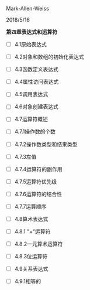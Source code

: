 Mark-Allen-Weiss

2018/5/16

**第四章表达式和运算符**

- [ ] 4.1原始表达式

- [ ] 4.2对象和数组的初始化表达式

- [ ] 4.3函数定义表达式

- [ ] 4.4属性访问表达式

- [ ] 4.5调用表达式

- [ ] 4.6对象创建表达式

- [ ] 4.7运算符概述

- [ ] 4.7.1操作数的个数

- [ ] 4.7.2操作数类型和结果类型

- [ ] 4.7.3左值

- [ ] 4.7.4运算符的副作用

- [ ] 4.7.5运算符优先级

- [ ] 4.7.6运算符的结合性

- [ ] 4.7.7运算顺序

- [ ] 4.8算术表达式

- [ ] 4.8.1 "+"运算符

- [ ] 4.8.2一元算术运算符

- [ ] 4.8.3位运算符

- [ ] 4.9关系表达式

- [ ] 4.9.1相等的

